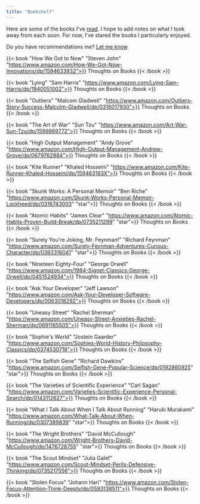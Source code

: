 ```yaml
---
title: "Bookshelf"
---
```


Here are some of the books I've [read](/posts/reading-audiobooks). I hope to add notes on what I took away from each soon. For now, I've stared the books I particularly enjoyed. 

Do you have recommendations me? [Let me know](mailto:kmax12@gmail.com).

<p> </p>

{{< book "How We Got to Now" "Steven John" "https://www.amazon.com/How-We-Got-Now-Innovations/dp/1594633932">}}
Thoughts on Books
{{< /book >}}

{{< book "Lying" "Sam Harris" "https://www.amazon.com/Lying-Sam-Harris/dp/1940051002">}}
Thoughts on Books
{{< /book >}}

{{< book "Outliers" "Malcom Gladwell" "https://www.amazon.com/Outliers-Story-Success-Malcolm-Gladwell/dp/0316017930">}}
Thoughts on Books
{{< /book >}}

{{< book "The Art of War" "Sun Tzu" "https://www.amazon.com/Art-War-Sun-Tzu/dp/1599869772">}}
Thoughts on Books
{{< /book >}}

{{< book "High Output Management" "Andy Grove" "https://www.amazon.com/High-Output-Management-Andrew-Grove/dp/0679762884">}}
Thoughts on Books
{{< /book >}}

{{< book "Kite Runner" "Khaled Hosseini" "https://www.amazon.com/Kite-Runner-Khaled-Hosseini/dp/159463193X">}}
Thoughts on Books
{{< /book >}}

{{< book "Skunk Works: A Personal Memoir" "Ben Riche" "https://www.amazon.com/Skunk-Works-Personal-Memoir-Lockheed/dp/0316743003" "star">}}
Thoughts on Books
{{< /book >}}

{{< book "Atomic Habits" "James Clear" "https://www.amazon.com/Atomic-Habits-Proven-Build-Break/dp/0735211299" "star">}}
Thoughts on Books
{{< /book >}}

{{< book "Surely You're Joking, Mr. Feynman!" "Richard Feynman" "https://www.amazon.com/Surely-Feynman-Adventures-Curious-Character/dp/0393316041" "star">}}
Thoughts on Books
{{< /book >}}

{{< book "Nineteen Eighty-Four" "George Orwell" "https://www.amazon.com/1984-Signet-Classics-George-Orwell/dp/0451524934">}}
Thoughts on Books
{{< /book >}}

{{< book "Ask Your Developer" "Jeff Lawson" "https://www.amazon.com/Ask-Your-Developer-Software-Developers/dp/0063018292">}}
Thoughts on Books
{{< /book >}}

{{< book "Uneasy Street" "Rachel Sherman" "https://www.amazon.com/Uneasy-Street-Anxieties-Rachel-Sherman/dp/0691165505">}}
Thoughts on Books
{{< /book >}}

{{< book "Sophie's World" "Jostein Gaarder" "https://www.amazon.com/Sophies-World-History-Philosophy-Classics/dp/0374530718">}}
Thoughts on Books
{{< /book >}}


{{< book "The Selfish Gene" "Richard Dawkins" "https://www.amazon.com/Selfish-Gene-Popular-Science/dp/0192860925" "star">}}
Thoughts on Books
{{< /book >}}

{{< book "The Varieties of Scientific Experience" "Carl Sagan" "https://www.amazon.com/Varieties-Scientific-Experience-Personal-Search/dp/0143112627">}}
Thoughts on Books
{{< /book >}}

{{< book "What I Talk About When I Talk About Running" "Haruki Murakami" "https://www.amazon.com/What-Talk-About-When-Running/dp/0307389839" "star">}}
Thoughts on Books
{{< /book >}}

{{< book "The Wright Brothers" "David McCullough" "https://www.amazon.com/Wright-Brothers-David-McCullough/dp/1476728755" "star">}}
Thoughts on Books
{{< /book >}}

{{< book "The Scout Mindset" "Julia Galef" "https://www.amazon.com/Scout-Mindset-Perils-Defensive-Thinking/dp/0735217556">}}
Thoughts on Books
{{< /book >}}

{{< book "Stolen Focus" "Johann Hari" "https://www.amazon.com/Stolen-Focus-Attention-Think-Deeply/dp/0593138511">}}
Thoughts on Books
{{< /book >}}


<!-- {{< book "" "">}}
Thoughts on Books
{{< /book >}} -->

